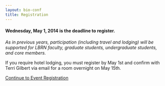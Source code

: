 ```yaml
---
layout: bio-conf
title: Registration
---
```


#### Wednesday, May 1, 2014 is the deadline to register.

*As in previous years, participation (including travel and lodging) will be supported for LBRN faculty, graduate students, undergraduate students, and core members.*

<div class="well">
  <p class="text-error">
    If you require hotel lodging, you must register by May 1st and confirm with Terri Gilbert via email for a room overnight on May 15th.
  </p>
  <a href="https://redcap.lbrn.lsu.edu/surveys/?s=zCoxVN" class="btn btn-large btn-primary">
    Continue to Event Registration
  </a>
</div>